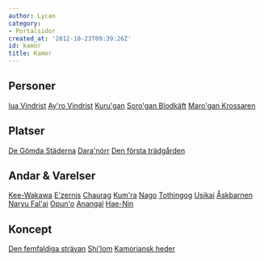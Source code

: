 ```yaml
---
author: Lycan
category:
- Portalsidor
created_at: '2012-10-23T09:39:26Z'
id: kamor
title: Kamor
---
```

## Personer

[Iua Vindrist]
[Ay'ro Vindrist]
[Kuru'gan]
[Soro'gan Blodkäft]
[Maro'gan Krossaren]

## Platser

[De Gömda Städerna]
[Dara'nórr]
[Den första trädgården]

## Andar & Varelser

[Kee-Wakawa]
[E'zernis]
[Chaurag]
[Kum'ra]
[Nago]
[Tothingog]
[Usikai]
[Åskbarnen]
[Naryu Fal'ai]
[Opun'o]
[Anangal]
[Hae-Nin]

## Koncept

[Den femfaldiga strävan]
[Shi'lom]
[Kamoriansk heder]

  [Iua Vindrist]: Iua_Vindrist
  [Ay'ro Vindrist]: Ayro_Vindrist
  [Kuru'gan]: Kurugan
  [Soro'gan Blodkäft]: Sorogan_Blodkäft
  [Maro'gan Krossaren]: Marogan_Krossaren
  [De Gömda Städerna]: De_Gömda_Städerna
  [Dara'nórr]: Daranórr
  [Den första trädgården]: Den_första_trädgården
  [Kee-Wakawa]: Kee-Wakawa
  [E'zernis]: Ezernis
  [Chaurag]: Chaurag
  [Kum'ra]: Kumra
  [Nago]: Nago
  [Tothingog]: Tothingog
  [Usikai]: Usikai
  [Åskbarnen]: Åskbarnen
  [Naryu Fal'ai]: Naryu_Falai
  [Opun'o]: Opuno
  [Anangal]: Anangal
  [Hae-Nin]: Hae-Nin
  [Den femfaldiga strävan]: Den_femfaldiga_strävan
  [Shi'lom]: Shilom
  [Kamoriansk heder]: Kamoriansk_heder